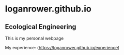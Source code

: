 # loganrower.github.io
## Ecological Engineering
This is my personal webpage

My experience: (https://loganrower.github.io/experience)